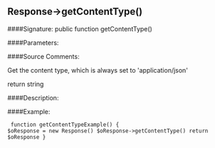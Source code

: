 ## Response->getContentType()

####Signature: public function getContentType()

####Parameters:


####Source Comments:

Get the content type, which is always set to 'application/json'



return string



####Description:


####Example:
<code><pre>
function getContentTypeExample()
{
    $oResponse = new Response()
    $oResponse->getContentType()
    return $oResponse
}
</pre></code>